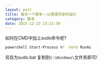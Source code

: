```yaml
---
layout: post
title: 每天一个脚本——以管理员身份运行
category: 脚本
date: 2015-12-23 23:21:50
---
```


如何在CMD中加上sudo命令呢?

```sh
powershell Start-Process %* -Verb RunAs
```

另存为sudo.bat 复制到`C:\Windows\`文件夹即可!
